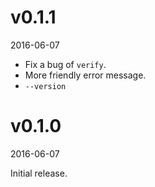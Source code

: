 v0.1.1
======

2016-06-07

- Fix a bug of `verify`.
- More friendly error message.
- `--version`

v0.1.0
======

2016-06-07

Initial release.
